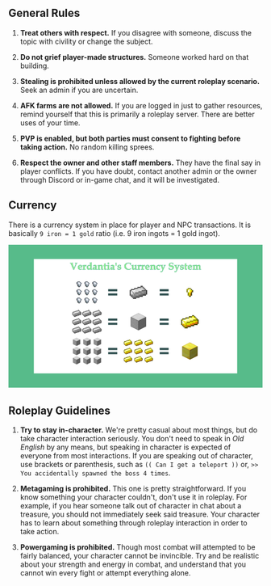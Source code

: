 ## General Rules

1. **Treat others with respect.**
If you disagree with someone, discuss the topic with civility or change the subject.

2. **Do not grief player-made structures.**
Someone worked hard on that building. 

3. **Stealing is prohibited unless allowed by the current roleplay scenario.**
Seek an admin if you are uncertain.

4. **AFK farms are not allowed.**
If you are logged in just to gather resources, remind yourself that this is primarily a roleplay server.
There are better uses of your time.

5. **PVP is enabled, but both parties must consent to fighting before taking action.**
No random killing sprees.

6. **Respect the owner and other staff members.**
They have the final say in player conflicts.
If you have doubt, contact another admin or the owner through Discord or in-game chat, and it will be investigated.

## Currency

There is a currency system in place for player and NPC transactions. It is basically `9 iron = 1 gold` ratio (i.e. 9 iron ingots = 1 gold ingot).

![Currency infographic](currency.png)

## Roleplay Guidelines

1. **Try to stay in-character.**
We're pretty casual about most things, but do take character interaction seriously.
You don't need to speak in *Old English* by any means, but speaking in character is expected of everyone from most interactions.
If you are speaking out of character, use brackets or parenthesis, such as `(( Can I get a teleport ))` or, `>> You accidentally spawned the boss 4 times`. 

2. **Metagaming is prohibited.**
This one is pretty straightforward.
If you know something your character couldn't, don't use it in roleplay.
For example, if you hear someone talk out of character in chat about a treasure, you should not immediately seek said treasure.
Your character has to learn about something through roleplay interaction in order to take action.

3. **Powergaming is prohibited.**
Though most combat will attempted to be fairly balanced, your character cannot be invincible.
Try and be realistic about your strength and energy in combat, and understand that you cannot win every fight or attempt everything alone.
